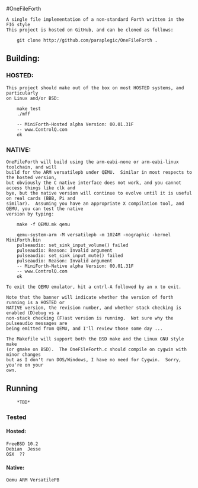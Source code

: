 #OneFileForth

	A single file implementation of a non-standard Forth written in the FIG style
	This project is hosted on GitHub, and can be cloned as follows:

		git clone http://github.com/paraplegic/OneFileForth .

## Building:

### HOSTED:

	This project should make out of the box on most HOSTED systems, and particularly
	on Linux and/or BSD:

		make test
		./mff

		-- MiniForth-Hosted alpha Version: 00.01.31F
		-- www.ControlQ.com
		ok 

### NATIVE:

	OneFileForth will build using the arm-eabi-none or arm-eabi-linux toolchain, and will 
	build for the ARM versatilepb under QEMU.  Similar in most respects to the hosted version,
	but obviously the C native interface does not work, and you cannot access things like clk and 
	bye, but the native version will continue to evolve until it is useful on real cards (BBB, Pi and 
	similar).  Assuming you have an appropriate X compilation tool, and QEMU, you can test the native
	version by typing:

		make -f QEMU.mk qemu

		qemu-system-arm -M versatilepb -m 1024M -nographic -kernel MiniForth.bin 
		pulseaudio: set_sink_input_volume() failed
		pulseaudio: Reason: Invalid argument
		pulseaudio: set_sink_input_mute() failed
		pulseaudio: Reason: Invalid argument
		-- MiniForth-Native alpha Version: 00.01.31F
		-- www.ControlQ.com
		ok

	To exit the QEMU emulator, hit a cntrl-A followed by an x to exit.

	Note that the banner will indicate whether the version of forth running is a HOSTED or
	NATIVE version, the revision number, and whether stack checking is enabled (D)ebug vs a
	non-stack checking (F)ast version is running.  Not sure why the pulseaudio messages are 
	being emitted from QEMU, and I'll review those some day ...

	The Makefile will support both the BSD make and the Linux GNU style make
	(or gmake on BSD).  The OneFileForth.c should compile on cygwin with minor changes
	but as I don't run DOS/Windows, I have no need for Cygwin.  Sorry, you're on your
	own.

## Running
		*TBD*

### Tested

####	Hosted:
	FreeBSD 10.2
	Debian  Jesse
	OSX  ??

####	Native:
	Qemu ARM VersatilePB

